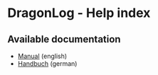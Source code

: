DragonLog - Help index
======================

Available documentation
-----------------------

* [Manual](https://github.com/gitandy/DragonLog/blob/master/doc/EN_00_MANUAL.md) (english)
* [Handbuch](https://github.com/gitandy/DragonLog/blob/master/doc/DE_00_HANDBUCH.md) (german)
